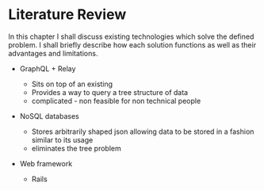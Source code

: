 # Literature Review

In this chapter I shall discuss existing technologies which solve the defined problem. I shall briefly describe how each solution functions as well as their advantages and limitations.

- GraphQL + Relay

  - Sits on top of an existing
  - Provides a way to query a tree structure of data
  - complicated - non feasible for non technical people

- NoSQL databases

  - Stores arbitrarily shaped json allowing data to be stored in a fashion similar to its usage
  - eliminates the tree problem

- Web framework
  - Rails
